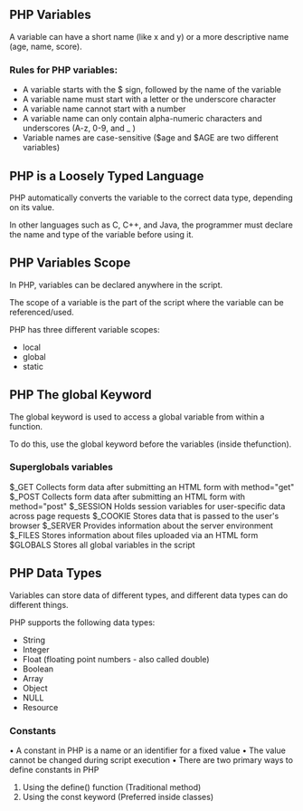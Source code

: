 ## PHP Variables

A variable can have a short name (like x and y) or a more descriptive name (age, name, score).

### Rules for PHP variables:

* A variable starts with the $ sign, followed by the name of the variable
* A variable name must start with a letter or the underscore character
* A variable name cannot start with a number
* A variable name can only contain alpha-numeric characters and underscores (A-z, 0-9, and _ )
* Variable names are case-sensitive ($age and $AGE are two different variables)

## PHP is a Loosely Typed Language

PHP automatically converts the variable to the correct data type, depending on its value.

In other languages such as C, C++, and Java, the programmer must declare the
name and type of the variable before using it.

## PHP Variables Scope

In PHP, variables can be declared anywhere in the script.

The scope of a variable is the part of the script where the variable can be referenced/used.

PHP has three different variable scopes:

* local
* global
* static

## PHP The global Keyword

The global keyword is used to access a global variable from within a function.

To do this, use the global keyword before the variables (inside thefunction).

### Superglobals variables

 $_GET Collects form data after submitting an HTML form with method="get"
 $_POST Collects form data after submitting an HTML form with method="post"
 $_SESSION Holds session variables for user-specific data across page requests
 $_COOKIE Stores data that is passed to the user's browser
 $_SERVER Provides information about the server environment
 $_FILES Stores information about files uploaded via an HTML form
 $GLOBALS Stores all global variables in the script

## PHP Data Types

Variables can store data of different types, and different data types can do different things.

PHP supports the following data types:

* String
* Integer
* Float (floating point numbers - also called double)
* Boolean
* Array
* Object
* NULL
* Resource

### Constants

 • A constant in PHP is a name or an identifier for a fixed value
 • The value cannot be changed during script execution
 • There are two primary ways to define constants in PHP

1. Using the define() function (Traditional method)
2. Using the const keyword (Preferred inside classes)
